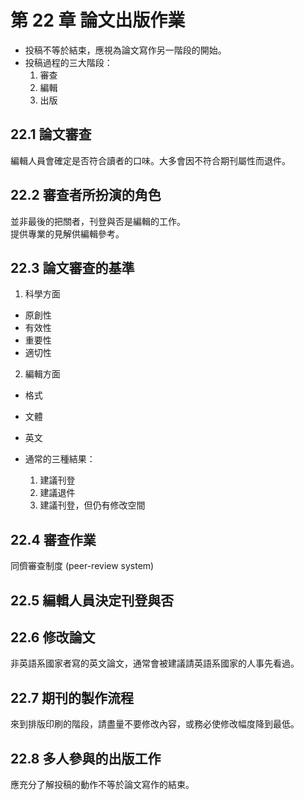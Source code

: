 # 第 22 章 論文出版作業

* 投稿不等於結束，應視為論文寫作另一階段的開始。
* 投稿過程的三大階段：
  1. 審查
  2. 編輯
  3. 出版

## 22.1 論文審查

編輯人員會確定是否符合讀者的口味。大多會因不符合期刊屬性而退件。

## 22.2 審查者所扮演的角色

並非最後的把關者，刊登與否是編輯的工作。  
提供專業的見解供編輯參考。

## 22.3 論文審查的基準

1. 科學方面
  * 原創性
  * 有效性
  * 重要性
  * 適切性
2. 編輯方面
  * 格式
  * 文體
  * 英文

* 通常的三種結果：
  1. 建議刊登
  2. 建議退件
  3. 建議刊登，但仍有修改空間

## 22.4 審查作業

同儕審查制度 (peer-review system)

## 22.5 編輯人員決定刊登與否

## 22.6 修改論文

非英語系國家者寫的英文論文，通常會被建議請英語系國家的人事先看過。

## 22.7 期刊的製作流程

來到排版印刷的階段，請盡量不要修改內容，或務必使修改幅度降到最低。

## 22.8 多人參與的出版工作

應充分了解投稿的動作不等於論文寫作的結束。
